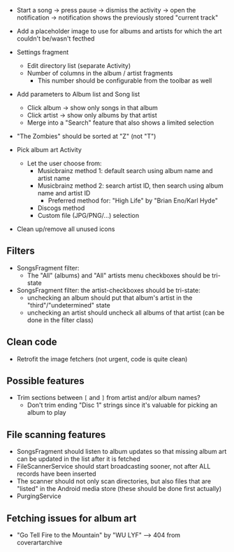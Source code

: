 * Start a song -> press pause -> dismiss the activity -> open the notification
  -> notification shows the previously stored "current track"

* Add a placeholder image to use for albums and artists for which the art
  couldn't be/wasn't fecthed
* Settings fragment
  * Edit directory list (separate Activity)
  * Number of columns in the album / artist fragments
    * This number should be configurable from the toolbar as well
* Add parameters to Album list and Song list
  * Click album -> show only songs in that album
  * Click artist -> show only albums by that artist
  * Merge into a "Search" feature that also shows a limited selection
* "The Zombies" should be sorted at "Z" (not "T")
* Pick album art Activity
  * Let the user choose from:
    * Musicbrainz method 1: default search using album name and artist name
    * Musicbrainz method 2: search artist ID, then search using album name and artist ID
      * Preferred method for: "High Life" by "Brian Eno/Karl Hyde"
    * Discogs method
    * Custom file (JPG/PNG/...) selection
* Clean up/remove all unused icons

Filters
--
* SongsFragment filter:
  * The "All" (albums) and "All" artists menu checkboxes should be tri-state
* SongsFragment filter: the artist-checkboxes should be tri-state:
  * unchecking an album should put that album's artist in the "third"/"undetermined" state
  * unchecking an artist should uncheck all albums of that artist (can be done in the filter class)

Clean code
--
* Retrofit the image fetchers (not urgent, code is quite clean)

Possible features
--
* Trim sections between `[` and `]` from artist and/or album names?
  * Don't trim ending "Disc 1" strings since it's valuable for picking an album to play

File scanning features
--
* SongsFragment should listen to album updates so that missing album art
  can be updated in the list after it is fetched
* FileScannerService should start broadcasting sooner, not after ALL
  records have been inserted
* The scanner should not only scan directories, but also files that are "listed"
  in the Android media store (these should be done first actually)
* PurgingService

Fetching issues for album art
--
* "Go Tell Fire to the Mountain" by "WU LYF" --> 404 from coverartarchive
